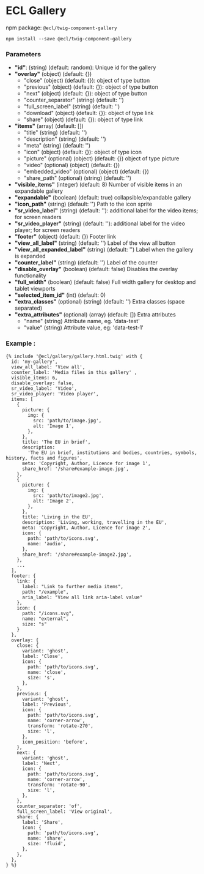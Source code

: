 # ECL Gallery

npm package: `@ecl/twig-component-gallery`

```shell
npm install --save @ecl/twig-component-gallery
```

### Parameters

- **"id"**: (string) (default: random): Unique id for the gallery
- **"overlay"** (object) (default: {})
  - "close" (object) (default: {}): object of type button
  - "previous" (object) (default: {}): object of type button
  - "next" (object) (default: {}): object of type button
  - "counter_separator" (string) (default: '')
  - "full_screen_label" (string) (default: '')
  - "download" (object) (default: {}): object of type link
  - "share" (object) (default: {}): object of type link
- **"items"** (array) (default: [])
  - "title" (string) (default: '')
  - "description" (string) (default: '')
  - "meta" (string) (default: '')
  - "icon" (object) (default: {}): object of type icon
  - "picture" (optional) (object) (default: {}) object of type picture
  - "video" (optional) (object) (default: {})
  - "embedded_video" (optional) (object) (default: {})
  - "share_path" (optional) (string) (default: '')
- **"visible_items"** (integer) (default: 8) Number of visible items in an expandable gallery
- **"expandable"** (boolean) (default: true) collapsible/expandable gallery
- **"icon_path"** (string) (default: '') Path to the icon sprite
- **"sr_video_label"** (string) (default: ''): additional label for the video items; for screen readers
- **"sr_video_player"** (string) (default: ''): additional label for the video player; for screen readers
- **"footer"** (object) (default: {}) Footer link
- **"view_all_label"** (string) (default: '') Label of the view all button
- **"view_all_expanded_label"** (string) (default: '') Label when the gallery is expanded
- **"counter_label"** (string) (default: '') Label of the counter
- **"disable_overlay"** (boolean) (default: false) Disables the overlay functionality
- **"full_width"** (boolean) (default: false) Full width gallery for desktop and tablet viewports
- **"selected_item_id"** (int) (default: 0)
- **"extra_classes"** (optional) (string) (default: '') Extra classes (space separated)
- **"extra_attributes"** (optional) (array) (default: []) Extra attributes
  - "name" (string) Attribute name, eg. 'data-test'
  - "value" (string) Attribute value, eg: 'data-test-1'

### Example :

<!-- prettier-ignore -->
```twig
{% include '@ecl/gallery/gallery.html.twig' with {  
  id: 'my-gallery',
  view_all_label: 'View all', 
  counter_label: 'Media files in this gallery' , 
  visible_items: 6,
  disable_overlay: false,
  sr_video_label: 'Video',
  sr_video_player: 'Video player',
  items: [ 
    { 
      picture: {
        img: {
          src: 'path/to/image.jpg', 
          alt: 'Image 1',
        },
      }, 
      title: 'The EU in brief',
      description: 
        'The EU in brief, institutions and bodies, countries, symbols, history, facts and figures', 
      meta: 'Copyright, Author, Licence for image 1', 
      share_href: '/share#example-image.jpg', 
    }, 
    { 
      picture: {
        img: {
          src: 'path/to/image2.jpg', 
          alt: 'Image 2',
        },
      }, 
      title: 'Living in the EU',
      description: 'Living, working, travelling in the EU', 
      meta: 'Copyright, Author, Licence for image 2', 
      icon: { 
        path: 'path/to/icons.svg', 
        name: 'audio', 
      }, 
      share_href: '/share#example-image2.jpg', 
    }, 
    ... 
  ], 
  footer: { 
    link: { 
      label: "Link to further media items", 
      path: "/example", 
      aria_label: "View all link aria-label value" 
    }, 
    icon: { 
      path: "/icons.svg", 
      name: "external", 
      size: "s" 
    } 
  },
  overlay: { 
    close: { 
      variant: 'ghost', 
      label: 'Close', 
      icon: { 
        path: 'path/to/icons.svg', 
        name: 'close', 
        size: 's', 
      }, 
    }, 
    previous: { 
      variant: 'ghost', 
      label: 'Previous', 
      icon: { 
        path: 'path/to/icons.svg', 
        name: 'corner-arrow', 
        transform: 'rotate-270', 
        size: 'l', 
      }, 
      icon_position: 'before', 
    }, 
    next: { 
      variant: 'ghost', 
      label: 'Next', 
      icon: { 
        path: 'path/to/icons.svg', 
        name: 'corner-arrow', 
        transform: 'rotate-90', 
        size: 'l', 
      }, 
    }, 
    counter_separator: 'of', 
    full_screen_label: 'View original',
    share: { 
      label: 'Share', 
      icon: { 
        path: 'path/to/icons.svg', 
        name: 'share', 
        size: 'fluid', 
      }, 
    }, 
  }, 
} %}
```
